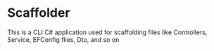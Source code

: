 # Scaffolder
This is a CLI C# application used for scaffolding files like Controllers, Service, EFConfig flies, Dto, and so on
